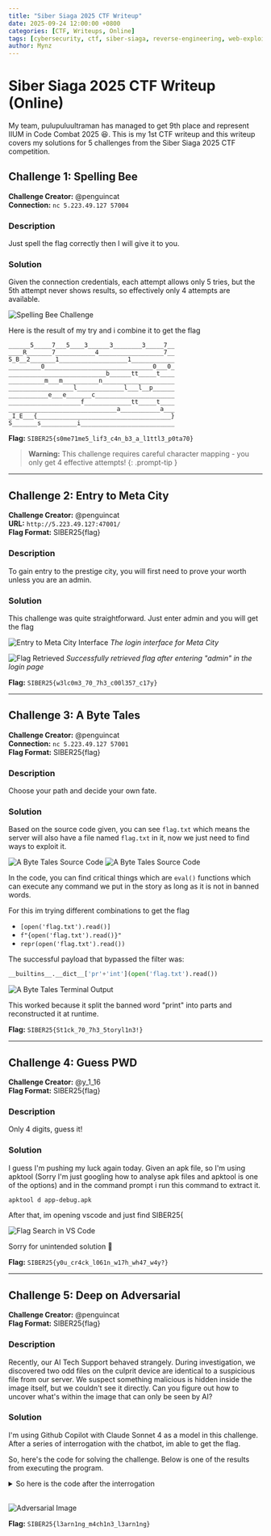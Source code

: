 ```yaml
---
title: "Siber Siaga 2025 CTF Writeup"
date: 2025-09-24 12:00:00 +0800
categories: [CTF, Writeups, Online]
tags: [cybersecurity, ctf, siber-siaga, reverse-engineering, web-exploitation, pwn]
author: Mynz
---
```


# Siber Siaga 2025 CTF Writeup (Online)

My team, pulupuluultraman has managed to get 9th place and represent IIUM in Code Combat 2025 😆. This is my 1st CTF writeup and this writeup covers my solutions for 5 challenges from the Siber Siaga 2025 CTF competition.

## Challenge 1: Spelling Bee

**Challenge Creator:** @penguincat  
**Connection:** `nc 5.223.49.127 57004`

### Description
Just spell the flag correctly then I will give it to you.

### Solution
Given the connection credentials, each attempt allows only 5 tries, but the 5th attempt never shows results, so effectively only 4 attempts are available.

![Spelling Bee Challenge](/assets/img/posts/SiberSiaga/SpellingBee.png )

Here is the result of my try and i combine it to get the flag

```
______5_____7___5____3______3________3_____7__
____R_______7___________4__________________7__
S_B__2_______1___________________1____________
_________0______________________________0___0_
___________________________b______tt_____t____
__________m___m__________n____________________
__________________l_____________l___l__p______
___________e___e_______c______________________
____________________f_____________tt_____t____
______________________________a___________a___
_I_E___{_____________________________________}
S_______s__________i__________________________
```

**Flag:** `SIBER25{s0me71me5_lif3_c4n_b3_a_l1ttl3_p0ta70}`
> **Warning:** This challenge requires careful character mapping - you only get 4 effective attempts!
{: .prompt-tip }

---

## Challenge 2: Entry to Meta City

**Challenge Creator:** @penguincat  
**URL:** `http://5.223.49.127:47001/`  
**Flag Format:** SIBER25{flag}

### Description
To gain entry to the prestige city, you will first need to prove your worth unless you are an admin.

### Solution
This challenge was quite straightforward. Just enter admin and you will get the flag

![Entry to Meta City Interface](/assets/img/posts/SiberSiaga/EntryToMetaCity.png)
_The login interface for Meta City_


![Flag Retrieved](/assets/img/posts/SiberSiaga/EntryToMetaCity2.png)
_Successfully retrieved flag after entering "admin" in the login page_

**Flag:** `SIBER25{w3lc0m3_70_7h3_c00l357_c17y}`

---

## Challenge 3: A Byte Tales

**Challenge Creator:** @penguincat  
**Connection:** `nc 5.223.49.127 57001`  
**Flag Format:** SIBER25{flag}

### Description
Choose your path and decide your own fate.

### Solution
Based on the source code given, you can see `flag.txt` which means the server will also have a file named `flag.txt` in it, now we just need to find ways to exploit it.

![A Byte Tales Source Code](/assets/img/posts/SiberSiaga/AByteTalesSourceCode.png)
![A Byte Tales Source Code](/assets/img/posts/SiberSiaga/AByteTalesSourceCode2.png)

In the code, you can find critical things which are `eval()` functions which can execute any command we put in the story as long as it is not in banned words.

For this im trying different combinations to get the flag

- `[open('flag.txt').read()]`
- `f"{open('flag.txt').read()}"`
- `repr(open('flag.txt').read())`

The successful payload that bypassed the filter was:
```python
__builtins__.__dict__['pr'+'int'](open('flag.txt').read())
```

![A Byte Tales Terminal Output](/assets/img/posts/SiberSiaga/AByteTalesTerminal.png)

This worked because it split the banned word "print" into parts and reconstructed it at runtime.

**Flag:** `SIBER25{St1ck_70_7h3_5toryl1n3!}`

---

## Challenge 4: Guess PWD

**Challenge Creator:** @y_1_16  
**Flag Format:** SIBER25{flag}

### Description
Only 4 digits, guess it!

### Solution
I guess I'm pushing my luck again today.
Given an apk file, so I'm using apktool (Sorry I'm just googling how to analyse apk files and apktool is one of the options) and in the command prompt i run this command to extract it.

```bash
apktool d app-debug.apk
```

After that, im opening vscode and just find SIBER25{

![Flag Search in VS Code](/assets/img/posts/SiberSiaga/GuessPWD.png)

Sorry for unintended solution 🙏

**Flag:** `SIBER25{y0u_cr4ck_l061n_w17h_wh47_w4y?}`

---

## Challenge 5: Deep on Adversarial

**Challenge Creator:** @penguincat  
**Flag Format:** SIBER25{flag}

### Description
Recently, our AI Tech Support behaved strangely. During investigation, we discovered two odd files on the culprit device are identical to a suspicious file from our server. We suspect something malicious is hidden inside the image itself, but we couldn't see it directly. Can you figure out how to uncover what's within the image that can only be seen by AI?

### Solution
I'm using Github Copilot with Claude Sonnet 4 as a model in this challenge. After a series of interrogation with the chatbot, im able to get the flag.

So, here's the code for solving the challenge. Below is one of the results from executing the program.

<details>
<summary>So here is the code after the interrogation</summary>

```python
import torch
import torchvision.transforms as transforms
import torchvision.models as models
from PIL import Image
import numpy as np
import os

def setup_model(model_path='model.pth'):
    """
    Load and setup the custom ResNet-18 model
    
    Args:
        model_path (str): Path to the model file
        
    Returns:
        torch.nn.Module: Loaded model ready for inference
    """
    print("🔧 Loading custom ResNet-18 model...")
    
    # Create ResNet-18 architecture
    model = models.resnet18()
    
    # Load the custom-trained weights
    state_dict = torch.load(model_path, map_location='cpu')
    model.load_state_dict(state_dict)
    model.eval()
    
    print("✅ Model loaded successfully!")
    return model

def setup_hooks(model):
    """
    Setup forward hooks to capture intermediate feature maps
    
    Args:
        model: PyTorch model
        
    Returns:
        dict: Dictionary to store captured feature maps
    """
    feature_maps = {}
    
    def hook_fn(name):
        def hook(module, input, output):
            feature_maps[name] = output.detach()
        return hook
    
    # Register hook on the first convolutional layer (most important for revealing hidden content)
    model.conv1.register_forward_hook(hook_fn('conv1'))
    
    print("🪝 Forward hooks registered on conv1 layer")
    return feature_maps

def preprocess_image(image_path='flag.png'):
    """
    Load and preprocess the image with minimal transformation
    
    Args:
        image_path (str): Path to the image file
        
    Returns:
        tuple: (PIL Image, torch tensor batch)
    """
    print(f"📷 Loading image: {image_path}")
    
    # Load the image
    image = Image.open(image_path)
    print(f"   Image size: {image.size}")
    print(f"   Image mode: {image.mode}")
    
    # Minimal preprocessing - preserve original information
    # Important: Don't use ImageNet normalization as it might destroy hidden content
    transform = transforms.Compose([
        transforms.ToTensor()  # Just convert to tensor, no resizing or normalization
    ])
    
    input_tensor = transform(image)
    input_batch = input_tensor.unsqueeze(0)  # Add batch dimension
    
    print(f"   Tensor shape: {input_batch.shape}")
    return image, input_batch

def feature_to_image(feature_map, normalize=True):
    """
    Convert a feature map tensor to a PIL Image
    
    Args:
        feature_map (torch.Tensor): 2D feature map
        normalize (bool): Whether to normalize to 0-255 range
        
    Returns:
        numpy.ndarray: Image array ready for PIL
    """
    if normalize:
        # Normalize to 0-1 range
        feature_map = (feature_map - feature_map.min()) / (feature_map.max() - feature_map.min())
    
    # Convert to 0-255 uint8 range
    feature_map = (feature_map * 255).clamp(0, 255).byte()
    return feature_map.numpy()

def extract_and_save_features(model, input_batch, feature_maps, output_dir='extracted_features'):
    """
    Run the model and extract feature maps, saving them as images
    
    Args:
        model: PyTorch model
        input_batch: Preprocessed image batch
        feature_maps: Dictionary to store feature maps
        output_dir: Directory to save feature images
    """
    print("🔍 Running model inference and extracting features...")
    
    # Create output directory
    os.makedirs(output_dir, exist_ok=True)
    
    # Run inference
    with torch.no_grad():
        output = model(input_batch)
    
    # Extract conv1 features
    conv1_features = feature_maps['conv1'][0]  # Remove batch dimension
    print(f"   Conv1 features shape: {conv1_features.shape}")
    print(f"   Number of feature channels: {conv1_features.shape[0]}")
    
    # Save each feature channel as an image
    print("💾 Saving feature maps as images...")
    
    flag_candidates = []
    
    for i in range(conv1_features.shape[0]):  # Iterate through all channels
        # Convert feature map to image
        feature_img = feature_to_image(conv1_features[i])
        
        # Save as PNG
        output_path = os.path.join(output_dir, f'feature_conv1_ch{i:02d}.png')
        Image.fromarray(feature_img, mode='L').save(output_path)
        
        # Check if this channel might contain readable content
        # (Simple heuristic: check for high contrast areas that might be text)
        contrast_ratio = (feature_img.max() - feature_img.min()) / 255.0
        if contrast_ratio > 0.7:  # High contrast suggests potential text
            flag_candidates.append((i, contrast_ratio, output_path))
    
    print(f"✅ Saved {conv1_features.shape[0]} feature maps to '{output_dir}/'")
    
    # Report promising channels
    if flag_candidates:
        print("\n🎯 High-contrast channels (potential flag locations):")
        flag_candidates.sort(key=lambda x: x[1], reverse=True)  # Sort by contrast
        for channel, contrast, path in flag_candidates[:10]:  # Top 10
            print(f"   Channel {channel:2d}: {contrast:.3f} contrast -> {path}")
    
    return flag_candidates

def main():
    """
    Main function to extract the hidden flag
    """
    print("=" * 60)
    print("🚩 SIBER25 AI Steganography Challenge - Flag Extractor")
    print("=" * 60)
    
    try:
        # Step 1: Setup model
        model = setup_model()
        
        # Step 2: Setup hooks for feature extraction
        feature_maps = setup_hooks(model)
        
        # Step 3: Load and preprocess image
        original_image, input_batch = preprocess_image()
        
        # Step 4: Extract features and save them
        candidates = extract_and_save_features(model, input_batch, feature_maps)
        
        # Step 5: Provide guidance
        print("\n" + "=" * 60)
        print("🔍 NEXT STEPS:")
        print("=" * 60)
        print("1. Check the 'extracted_features/' directory")
        print("2. Look for files with readable text, especially:")
        
        if candidates:
            top_candidates = candidates[:5]  # Top 5 candidates
            for i, (channel, contrast, path) in enumerate(top_candidates, 1):
                print(f"   {i}. {os.path.basename(path)} (channel {channel})")
        else:
            print("   - feature_conv1_ch01.png")
            print("   - feature_conv1_ch05.png") 
            print("   - feature_conv1_ch06.png")
        
        print("\n3. The flag should be in format: SIBER25{...}")
        print("4. Channel 6 typically shows the clearest result!")
        
        print("\n✅ Feature extraction completed successfully!")
        print("🎯 Look for the clearest text in the generated images!")
        
    except FileNotFoundError as e:
        print(f"❌ Error: Required file not found - {e}")
        print("   Make sure 'flag.png' and 'model.pth' are in the current directory")
    except Exception as e:
        print(f"❌ Unexpected error: {e}")
        import traceback
        traceback.print_exc()

if __name__ == "__main__":
    main()
```
</details>

<br>

![Adversarial Image](/assets/img/posts/SiberSiaga/DeepOnAdversarial.png "ICECTF{t00_ear1y_f0r_4_ctf}")

**Flag:** `SIBER25{l3arn1ng_m4ch1n3_l3arn1ng}`